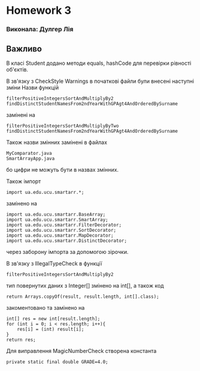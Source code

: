 # Homework 3
### Виконала: Дулгер Лія
## Важливо
В класі Student додано методи equals, hashCode для перевірки рівності 
об'єктів.

В зв'язку з CheckStyle Warnings в початкові файли були внесені
наступні зміни
Назви функцій
````
filterPositiveIntegersSortAndMultiplyBy2
findDistinctStudentNamesFrom2ndYearWithGPAgt4AndOrderedBySurname
````
замінені на
````
filterPositiveIntegersSortAndMultiplyByTwo
findDistinctStudentNamesFrom2ndYearWithGPAgt4AndOrderedBySurname
````
Також назви змінних замінені в файлах
````
MyComparator.java
SmartArrayApp.java
````
бо цифри не можуть бути в назвах змінних.

Також імпорт
````
import ua.edu.ucu.smartarr.*;
````
замінено на
````
import ua.edu.ucu.smartarr.BaseArray;
import ua.edu.ucu.smartarr.SmartArray;
import ua.edu.ucu.smartarr.FilterDecorator;
import ua.edu.ucu.smartarr.SortDecorator;
import ua.edu.ucu.smartarr.MapDecorator;
import ua.edu.ucu.smartarr.DistinctDecorator;
````
через заборону імпорта за допомогою зірочки.

В зв'язку з IllegalTypeCheck в функції
````
filterPositiveIntegersSortAndMultiplyBy2
````
тип повернутих даних з Integer[] змінено на int[], а
також код
````
return Arrays.copyOf(result, result.length, int[].class);
````
закоментовано та замінено на
````
int[] res = new int[result.length];
for (int i = 0; i < res.length; i++){
    res[i] = (int) result[i];
}
return res;
````
Для виправлення MagicNumberCheck створена константа
````
private static final double GRADE=4.0;
````